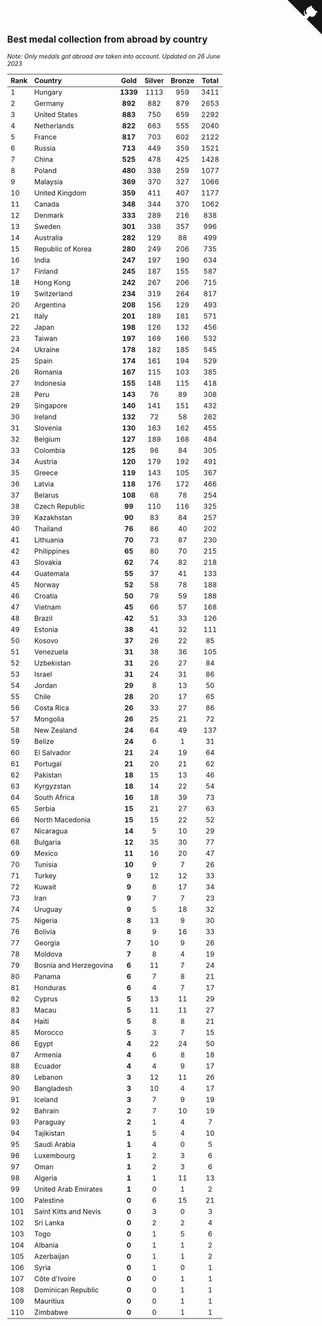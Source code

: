 ## Best medal collection from abroad by country

*Note: Only medals got abroad are taken into account.*
*Updated on 26 June 2023*

| Rank | Country | Gold | Silver | Bronze | Total |
| :--- | :--- | :--: | :--: | :--: | :--: |
| 1 | Hungary | **1339** | 1113 | 959 | 3411 |
| 2 | Germany | **892** | 882 | 879 | 2653 |
| 3 | United States | **883** | 750 | 659 | 2292 |
| 4 | Netherlands | **822** | 663 | 555 | 2040 |
| 5 | France | **817** | 703 | 602 | 2122 |
| 6 | Russia | **713** | 449 | 359 | 1521 |
| 7 | China | **525** | 478 | 425 | 1428 |
| 8 | Poland | **480** | 338 | 259 | 1077 |
| 9 | Malaysia | **369** | 370 | 327 | 1066 |
| 10 | United Kingdom | **359** | 411 | 407 | 1177 |
| 11 | Canada | **348** | 344 | 370 | 1062 |
| 12 | Denmark | **333** | 289 | 216 | 838 |
| 13 | Sweden | **301** | 338 | 357 | 996 |
| 14 | Australia | **282** | 129 | 88 | 499 |
| 15 | Republic of Korea | **280** | 249 | 206 | 735 |
| 16 | India | **247** | 197 | 190 | 634 |
| 17 | Finland | **245** | 187 | 155 | 587 |
| 18 | Hong Kong | **242** | 267 | 206 | 715 |
| 19 | Switzerland | **234** | 319 | 264 | 817 |
| 20 | Argentina | **208** | 156 | 129 | 493 |
| 21 | Italy | **201** | 189 | 181 | 571 |
| 22 | Japan | **198** | 126 | 132 | 456 |
| 23 | Taiwan | **197** | 169 | 166 | 532 |
| 24 | Ukraine | **178** | 182 | 185 | 545 |
| 25 | Spain | **174** | 161 | 194 | 529 |
| 26 | Romania | **167** | 115 | 103 | 385 |
| 27 | Indonesia | **155** | 148 | 115 | 418 |
| 28 | Peru | **143** | 76 | 89 | 308 |
| 29 | Singapore | **140** | 141 | 151 | 432 |
| 30 | Ireland | **132** | 72 | 58 | 262 |
| 31 | Slovenia | **130** | 163 | 162 | 455 |
| 32 | Belgium | **127** | 189 | 168 | 484 |
| 33 | Colombia | **125** | 96 | 84 | 305 |
| 34 | Austria | **120** | 179 | 192 | 491 |
| 35 | Greece | **119** | 143 | 105 | 367 |
| 36 | Latvia | **118** | 176 | 172 | 466 |
| 37 | Belarus | **108** | 68 | 78 | 254 |
| 38 | Czech Republic | **99** | 110 | 116 | 325 |
| 39 | Kazakhstan | **90** | 83 | 84 | 257 |
| 40 | Thailand | **76** | 86 | 40 | 202 |
| 41 | Lithuania | **70** | 73 | 87 | 230 |
| 42 | Philippines | **65** | 80 | 70 | 215 |
| 43 | Slovakia | **62** | 74 | 82 | 218 |
| 44 | Guatemala | **55** | 37 | 41 | 133 |
| 45 | Norway | **52** | 58 | 78 | 188 |
| 46 | Croatia | **50** | 79 | 59 | 188 |
| 47 | Vietnam | **45** | 66 | 57 | 168 |
| 48 | Brazil | **42** | 51 | 33 | 126 |
| 49 | Estonia | **38** | 41 | 32 | 111 |
| 50 | Kosovo | **37** | 26 | 22 | 85 |
| 51 | Venezuela | **31** | 38 | 36 | 105 |
| 52 | Uzbekistan | **31** | 26 | 27 | 84 |
| 53 | Israel | **31** | 24 | 31 | 86 |
| 54 | Jordan | **29** | 8 | 13 | 50 |
| 55 | Chile | **28** | 20 | 17 | 65 |
| 56 | Costa Rica | **26** | 33 | 27 | 86 |
| 57 | Mongolia | **26** | 25 | 21 | 72 |
| 58 | New Zealand | **24** | 64 | 49 | 137 |
| 59 | Belize | **24** | 6 | 1 | 31 |
| 60 | El Salvador | **21** | 24 | 19 | 64 |
| 61 | Portugal | **21** | 20 | 21 | 62 |
| 62 | Pakistan | **18** | 15 | 13 | 46 |
| 63 | Kyrgyzstan | **18** | 14 | 22 | 54 |
| 64 | South Africa | **16** | 18 | 39 | 73 |
| 65 | Serbia | **15** | 21 | 27 | 63 |
| 66 | North Macedonia | **15** | 15 | 22 | 52 |
| 67 | Nicaragua | **14** | 5 | 10 | 29 |
| 68 | Bulgaria | **12** | 35 | 30 | 77 |
| 69 | Mexico | **11** | 16 | 20 | 47 |
| 70 | Tunisia | **10** | 9 | 7 | 26 |
| 71 | Turkey | **9** | 12 | 12 | 33 |
| 72 | Kuwait | **9** | 8 | 17 | 34 |
| 73 | Iran | **9** | 7 | 7 | 23 |
| 74 | Uruguay | **9** | 5 | 18 | 32 |
| 75 | Nigeria | **8** | 13 | 9 | 30 |
| 76 | Bolivia | **8** | 9 | 16 | 33 |
| 77 | Georgia | **7** | 10 | 9 | 26 |
| 78 | Moldova | **7** | 8 | 4 | 19 |
| 79 | Bosnia and Herzegovina | **6** | 11 | 7 | 24 |
| 80 | Panama | **6** | 7 | 8 | 21 |
| 81 | Honduras | **6** | 4 | 7 | 17 |
| 82 | Cyprus | **5** | 13 | 11 | 29 |
| 83 | Macau | **5** | 11 | 11 | 27 |
| 84 | Haiti | **5** | 8 | 8 | 21 |
| 85 | Morocco | **5** | 3 | 7 | 15 |
| 86 | Egypt | **4** | 22 | 24 | 50 |
| 87 | Armenia | **4** | 6 | 8 | 18 |
| 88 | Ecuador | **4** | 4 | 9 | 17 |
| 89 | Lebanon | **3** | 12 | 11 | 26 |
| 90 | Bangladesh | **3** | 10 | 4 | 17 |
| 91 | Iceland | **3** | 7 | 9 | 19 |
| 92 | Bahrain | **2** | 7 | 10 | 19 |
| 93 | Paraguay | **2** | 1 | 4 | 7 |
| 94 | Tajikistan | **1** | 5 | 4 | 10 |
| 95 | Saudi Arabia | **1** | 4 | 0 | 5 |
| 96 | Luxembourg | **1** | 2 | 3 | 6 |
| 97 | Oman | **1** | 2 | 3 | 6 |
| 98 | Algeria | **1** | 1 | 11 | 13 |
| 99 | United Arab Emirates | **1** | 0 | 1 | 2 |
| 100 | Palestine | **0** | 6 | 15 | 21 |
| 101 | Saint Kitts and Nevis | **0** | 3 | 0 | 3 |
| 102 | Sri Lanka | **0** | 2 | 2 | 4 |
| 103 | Togo | **0** | 1 | 5 | 6 |
| 104 | Albania | **0** | 1 | 1 | 2 |
| 105 | Azerbaijan | **0** | 1 | 1 | 2 |
| 106 | Syria | **0** | 1 | 0 | 1 |
| 107 | Côte d'Ivoire | **0** | 0 | 1 | 1 |
| 108 | Dominican Republic | **0** | 0 | 1 | 1 |
| 109 | Mauritius | **0** | 0 | 1 | 1 |
| 110 | Zimbabwe | **0** | 0 | 1 | 1 |


<a href="https://github.com/JustinTimeCuber/wca_statistics" class="github-corner" aria-label="View source on Github"><svg width="80" height="80" viewBox="0 0 250 250" style="fill:#151513; color:#fff; position: absolute; top: 0; border: 0; right: 0;" aria-hidden="true"><path d="M0,0 L115,115 L130,115 L142,142 L250,250 L250,0 Z"></path><path d="M128.3,109.0 C113.8,99.7 119.0,89.6 119.0,89.6 C122.0,82.7 120.5,78.6 120.5,78.6 C119.2,72.0 123.4,76.3 123.4,76.3 C127.3,80.9 125.5,87.3 125.5,87.3 C122.9,97.6 130.6,101.9 134.4,103.2" fill="currentColor" style="transform-origin: 130px 106px;" class="octo-arm"></path><path d="M115.0,115.0 C114.9,115.1 118.7,116.5 119.8,115.4 L133.7,101.6 C136.9,99.2 139.9,98.4 142.2,98.6 C133.8,88.0 127.5,74.4 143.8,58.0 C148.5,53.4 154.0,51.2 159.7,51.0 C160.3,49.4 163.2,43.6 171.4,40.1 C171.4,40.1 176.1,42.5 178.8,56.2 C183.1,58.6 187.2,61.8 190.9,65.4 C194.5,69.0 197.7,73.2 200.1,77.6 C213.8,80.2 216.3,84.9 216.3,84.9 C212.7,93.1 206.9,96.0 205.4,96.6 C205.1,102.4 203.0,107.8 198.3,112.5 C181.9,128.9 168.3,122.5 157.7,114.1 C157.9,116.9 156.7,120.9 152.7,124.9 L141.0,136.5 C139.8,137.7 141.6,141.9 141.8,141.8 Z" fill="currentColor" class="octo-body"></path></svg></a><style>.github-corner:hover .octo-arm{animation:octocat-wave 560ms ease-in-out}@keyframes octocat-wave{0%,100%{transform:rotate(0)}20%,60%{transform:rotate(-25deg)}40%,80%{transform:rotate(10deg)}}@media (max-width:500px){.github-corner:hover .octo-arm{animation:none}.github-corner .octo-arm{animation:octocat-wave 560ms ease-in-out}}</style>
